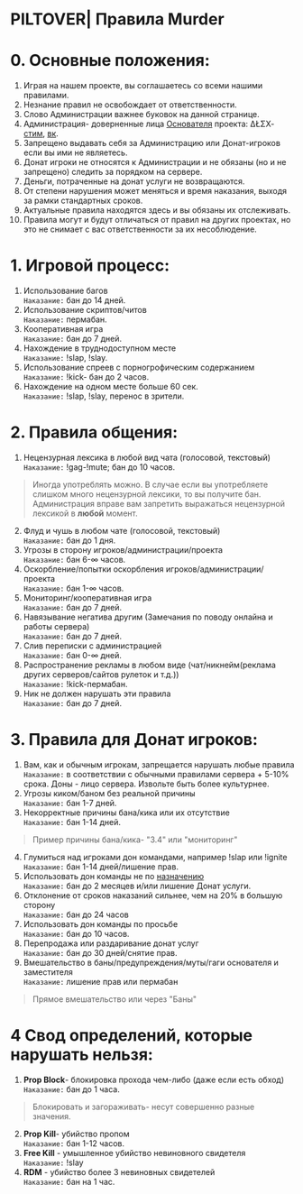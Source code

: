 # PILTOVER| Правила Murder
# 0. Основные положения:
1. Играя на нашем проекте, вы соглашаетесь со всеми нашими правилами.
2. Незнание правил не освобождает от ответственности.
3. Слово Администрации важнее буковок на данной странице.
4. Администрация- доверненные лица [Основателя](https://vk.com/oleg_volkov_ru) проекта: ΔŁΣХ- [стим](http://steamcommunity.com/profiles/76561198150757068/), [вк](https://vk.com/randomaddresss).
5. Запрещено выдавать себя за Администрацию или Донат-игроков если вы ими не являетесь.
6. Донат игроки не относятся к Администрации и не обязаны (но и не запрещено) следить за порядком на сервере.
6. Деньги, потраченные на донат услуги не возвращаются.
7. От степени нарушения может меняться и время наказания, выходя за рамки стандартных сроков.
8. Актуальные правила находятся здесь и вы обязаны их отслеживать.
9. Правила могут и будут отличаться от правил на других проектах, но это не снимает с вас ответственности за их несоблюдение.
# 1. Игровой процесс:
1. Использование багов
<br> `Наказание:` бан до 14 дней.
2. Использование скриптов/читов
<br> `Наказание:` пермабан.
3. Кооперативная игра
<br> `Наказание:` бан до 7 дней.
4. Нахождение в труднодоступном месте
<br> `Наказание:` !slap, !slay.
5. Использование спреев с порногрофическим содержанием
<br> `Наказание:` !kick- бан до 2 часов.
6. Нахождение на одном месте больше 60 сек.
<br> `Наказание:` !slap, !slay, перенос в зрители.
# 2. Правила общения:
1. Нецензурная лексика в любой вид чата (голосовой, текстовый)
<br> `Наказание:` !gag-!mute; бан до 10 часов.
> Иногда употреблять можно. В случае если вы употребляете слишком много нецензурной лексики, то вы получите бан.
> <br> Администрация вправе вам запретить выражаться нецензурной лексикой в **любой** момент.  
2. Флуд и чушь в любом чате (голосовой, текстовый)
<br> `Наказание:` бан до 1 дня.
3. Угрозы в сторону игроков/администрации/проекта 
<br> `Наказание:` бан 6-∞ часов.
4. Оскорбление/попытки оскорбления игроков/администрации/проекта 
<br> `Наказание:` бан 1-∞ часов.
5. Мониторинг/кооперативная игра
<br> `Наказание:` бан до 7 дней.
6. Навязывание негатива другим (Замечания по поводу онлайна и работы сервера) 
<br> `Наказание:` бан до 7 дней.
7. Слив переписки с администрацией
<br> `Наказание:` бан 0-∞ дней.
8. Распространение рекламы в любом виде (чат/никнейм(реклама других серверов/сайтов рулеток и т.д.))
<br> `Наказание:` !kick-пермабан.
9. Ник не должен нарушать эти правила 
<br> `Наказание:` бан до 7 дней.
# 3. Правила для Донат игроков:
1. Вам, как и обычным игрокам, запрещается нарушать любые правила 
<br> `Наказание:` в соответствии с обычными правилами сервера + 5-10% срока. Доны - лицо сервера. Извольте быть более культурнее.
2. Угрозы киком/баном без реальной причины
<br> `Наказание:` бан 1-7 дней.
3. Некорректные причины бана/кика или их отсутствие
<br> `Наказание:` бан 1-14 дней.
> Пример причины бана/кика- "3.4" или "мониторинг"
4. Глумиться над игроками дон командами, например !slap или !ignite
<br> `Наказание:` бан 1-14 дней/лишение прав.
5. Использовать дон команды не по [назначению](https://github.com/SirShaco/PILTOVER/new/master?readme=1#%D0%9D%D0%B0%D0%B7%D0%BD%D0%B0%D1%87%D0%B5%D0%BD%D0%B8%D0%B5-%D0%BA%D0%BE%D0%BC%D0%B0%D0%BD%D0%B4)
<br> `Наказание:` бан до 2 месяцев и/или лишение Донат услуги.
6. Отклонение от сроков наказаний сильнее, чем на 20% в большую сторону
<br> `Наказание:` бан до 24 часов
7. Использовать дон команды по просьбе
<br> `Наказание:` бан до 10 часов.
8. Перепродажа или раздаривание донат услуг
<br> `Наказание:` бан до 30 дней/снятие прав.
9. Вмешательство в баны/предупреждения/муты/гаги основателя и заместителя
<br> `Наказание:` лишение прав или пермабан
> Прямое вмешательство или через "Баны"
# 4 Свод определений, которые нарушать нельзя:
1. **Prop Block**- блокировка прохода чем-либо (даже если есть обход) 
<br> `Наказание:` бан до 1 часа.
> Блокировать и загораживать- несут совершенно разные значения.  
2. **Prop Kill**- убийство пропом
<br> `Наказание:` бан 1-12 часов.
3. **Free Kill** - умышленное убийство невиновного свидетеля
<br> `Наказание:` !slay
4. **RDM** - убийство более 3 невиновных свидетелей
<br> `Наказание:` бан на 1 час.

